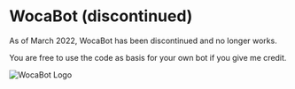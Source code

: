 # WocaBot (discontinued)

As of March 2022, WocaBot has been discontinued and no longer works.

You are free to use the code as basis for your own bot if you give me credit.

![WocaBot Logo](assets/logo.png)
